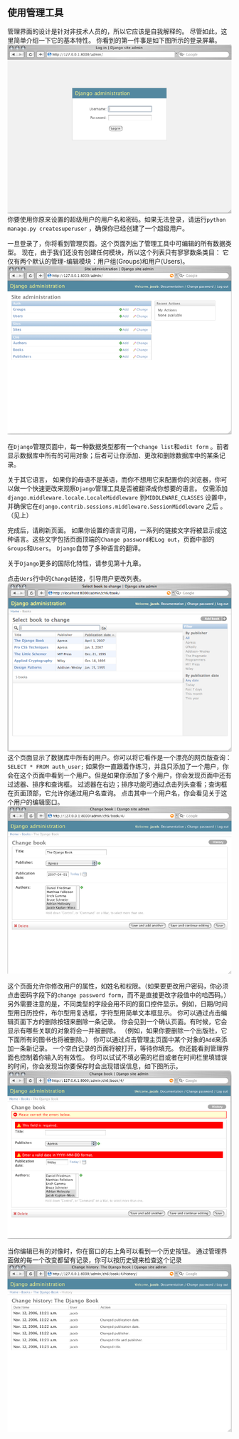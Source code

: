 ## 使用管理工具

管理界面的设计是针对非技术人员的，所以它应该是自我解释的。 尽管如此，这里简单介绍一下它的基本特性。 你看到的第一件事是如下图所示的登录屏幕。
![登录界面](../images/chapter06/001.png)
你要使用你原来设置的超级用户的用户名和密码。如果无法登录，请运行`python manage.py createsuperuser` ，确保你已经创建了一个超级用户。

一旦登录了，你将看到管理页面。这个页面列出了管理工具中可编辑的所有数据类型。 现在，由于我们还没有创建任何模块，所以这个列表只有寥寥数条类目： 它仅有两个默认的管理-编辑模块：用户组(Groups)和用户(Users)。
![Admin首页](../images/chapter06/002.png)

在`Django`管理页面中，每一种数据类型都有一个`change list`和`edit form` 。前者显示数据库中所有的可用对象；后者可让你添加、更改和删除数据库中的某条记录。

关于其它语言， 如果你的母语不是英语，而你不想用它来配置你的浏览器，你可以做一个快速更改来观察`Django`管理工具是否被翻译成你想要的语言。 仅需添加`django.middleware.locale.LocaleMiddleware` 到`MIDDLEWARE_CLASSES` 设置中，并确保它在`django.contrib.sessions.middleware.SessionMiddleware` 之后 。（见上） 

完成后，请刷新页面。 如果你设置的语言可用，一系列的链接文字将被显示成这种语言。这些文字包括页面顶端的`Change password`和`Log out`，页面中部的`Groups`和`Users`。 `Django`自带了多种语言的翻译。

关于`Django`更多的国际化特性，请参见第十九章。

点击`Uers`行中的`Change`链接，引导用户更改列表。
![用户更改列表](../images/chapter06/003.png)
这个页面显示了数据库中所有的用户。你可以将它看作是一个漂亮的网页版查询：`SELECT * FROM auth_user;` 如果你一直跟着作练习，并且只添加了一个用户，你会在这个页面中看到一个用户。但是如果你添加了多个用户，你会发现页面中还有过滤器、排序和查询框。 过滤器在右边；排序功能可通过点击列头查看；查询框在页面顶部，它允许你通过用户名查询。
点击其中一个用户名，你会看见关于这个用户的编辑窗口。
![编辑](../images/chapter06/004.png)

这个页面允许你修改用户的属性，如姓名和权限。（如果要更改用户密码，你必须点击密码字段下的`change password form`，而不是直接更改字段值中的哈西码。）另外需要注意的是，不同类型的字段会用不同的窗口控件显示。例如，日期/时间型用日历控件，布尔型用复选框，字符型用简单文本框显示。 你可以通过点击编辑页面下方的删除按钮来删除一条记录。 你会见到一个确认页面。有时候，它会显示有哪些关联的对象将会一并被删除。 （例如，如果你要删除一个出版社，它下面所有的图书也将被删除。） 你可以通过点击管理主页面中某个对象的`Add`来添加一条新记录。 一个空白记录的页面将被打开，等待你填充。 你还能看到管理界面也控制着你输入的有效性。 你可以试试不填必需的栏目或者在时间栏里填错误的时间，你会发现当你要保存时会出现错误信息，如下图所示。
![错误信息](../images/chapter06/005.png)

当你编辑已有的对像时，你在窗口的右上角可以看到一个历史按钮。 通过管理界面做的每一个改变都留有记录，你可以按历史键来检查这个记录
![历史信息](../images/chapter06/006.png)
 
